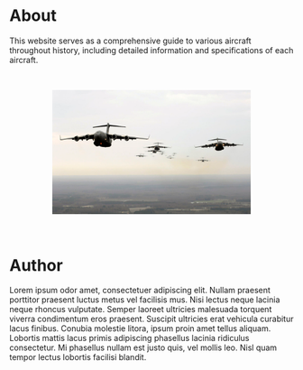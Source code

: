 # About

This website serves as a comprehensive guide to various aircraft throughout history, including detailed information and specifications of each aircraft.

<br>

<p align="center">
  <img src="images/squadron_of_c-17_globemasters.jpg" alt="Squadron of C-17 Globemasters" width="70%">
</p>

<br>

# Author

Lorem ipsum odor amet, consectetuer adipiscing elit. Nullam praesent porttitor praesent luctus metus vel facilisis mus. Nisi lectus neque lacinia neque rhoncus vulputate. Semper laoreet ultricies malesuada torquent viverra condimentum eros praesent. Suscipit ultricies erat vehicula curabitur lacus finibus. Conubia molestie litora, ipsum proin amet tellus aliquam. Lobortis mattis lacus primis adipiscing phasellus lacinia ridiculus consectetur. Mi phasellus nullam est justo quis, vel mollis leo. Nisl quam tempor lectus lobortis facilisi blandit.

<br>
